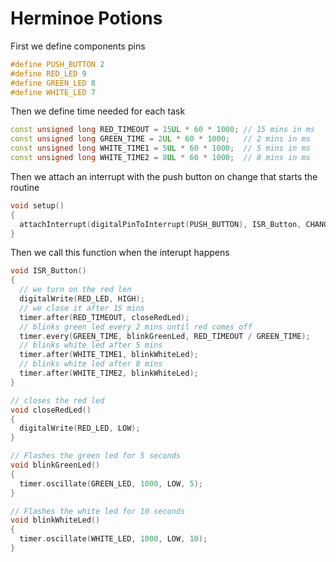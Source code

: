# Herminoe Potions

First we define components pins
```cpp
#define PUSH_BUTTON 2
#define RED_LED 9
#define GREEN_LED 8
#define WHITE_LED 7
```
Then we define time needed for each task
```cpp
const unsigned long RED_TIMEOUT = 15UL * 60 * 1000; // 15 mins in ms
const unsigned long GREEN_TIME = 2UL * 60 * 1000;   // 2 mins in ms
const unsigned long WHITE_TIME1 = 5UL * 60 * 1000;  // 5 mins in ms
const unsigned long WHITE_TIME2 = 8UL * 60 * 1000;  // 8 mins in ms
```
Then we attach an interrupt with the push button on change that starts the routine
```cpp
void setup()
{
  attachInterrupt(digitalPinToInterrupt(PUSH_BUTTON), ISR_Button, CHANGE);
}
```
Then we call this function when the interupt happens
```cpp
void ISR_Button()
{
  // we turn on the red len
  digitalWrite(RED_LED, HIGH);
  // we close it after 15 mins
  timer.after(RED_TIMEOUT, closeRedLed);
  // blinks green led every 2 mins until red comes off
  timer.every(GREEN_TIME, blinkGreenLed, RED_TIMEOUT / GREEN_TIME);
  // blinks white led after 5 mins
  timer.after(WHITE_TIME1, blinkWhiteLed);
  // blinks white led after 8 mins
  timer.after(WHITE_TIME2, blinkWhiteLed);
}

// closes the red led
void closeRedLed()
{
  digitalWrite(RED_LED, LOW);
}

// Flashes the green led for 5 seconds
void blinkGreenLed()
{
  timer.oscillate(GREEN_LED, 1000, LOW, 5);
}

// Flashes the white led for 10 seconds
void blinkWhiteLed()
{
  timer.oscillate(WHITE_LED, 1000, LOW, 10);
}
```
